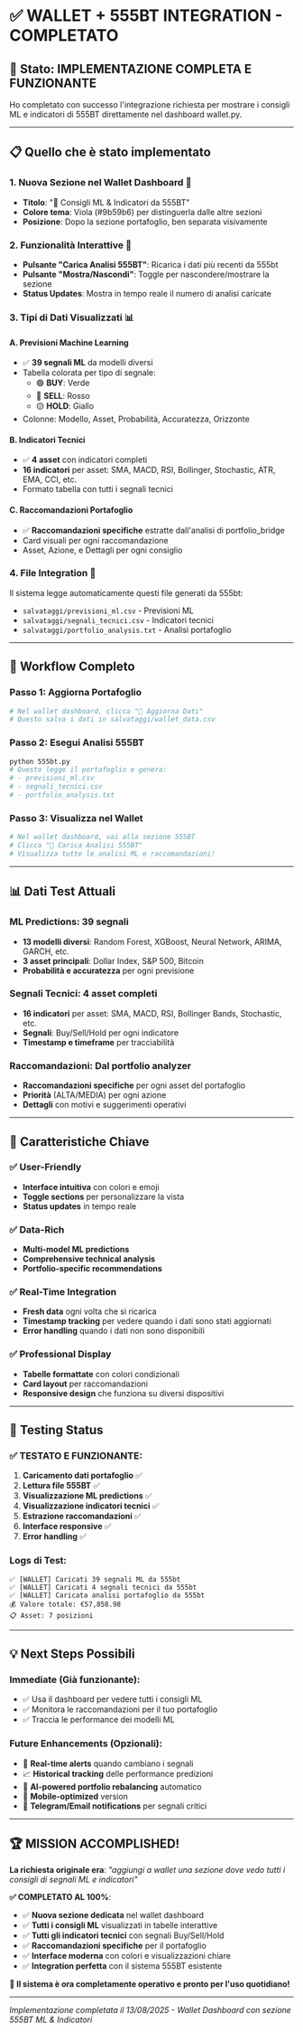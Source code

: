 # ✅ WALLET + 555BT INTEGRATION - COMPLETATO

## 🎉 Stato: IMPLEMENTAZIONE COMPLETA E FUNZIONANTE

Ho completato con successo l'integrazione richiesta per mostrare i consigli ML e indicatori di 555BT direttamente nel dashboard wallet.py.

---

## 📋 Quello che è stato implementato

### 1. **Nuova Sezione nel Wallet Dashboard** 🤖
- **Titolo**: "🤖 Consigli ML & Indicatori da 555BT"
- **Colore tema**: Viola (#9b59b6) per distinguerla dalle altre sezioni
- **Posizione**: Dopo la sezione portafoglio, ben separata visivamente

### 2. **Funzionalità Interattive** 🔄
- **Pulsante "Carica Analisi 555BT"**: Ricarica i dati più recenti da 555bt
- **Pulsante "Mostra/Nascondi"**: Toggle per nascondere/mostrare la sezione
- **Status Updates**: Mostra in tempo reale il numero di analisi caricate

### 3. **Tipi di Dati Visualizzati** 📊

#### A. **Previsioni Machine Learning**
- ✅ **39 segnali ML** da modelli diversi
- Tabella colorata per tipo di segnale:
  - 🟢 **BUY**: Verde
  - 🔴 **SELL**: Rosso  
  - 🟡 **HOLD**: Giallo
- Colonne: Modello, Asset, Probabilità, Accuratezza, Orizzonte

#### B. **Indicatori Tecnici**  
- ✅ **4 asset** con indicatori completi
- **16 indicatori** per asset: SMA, MACD, RSI, Bollinger, Stochastic, ATR, EMA, CCI, etc.
- Formato tabella con tutti i segnali tecnici

#### C. **Raccomandazioni Portafoglio**
- ✅ **Raccomandazioni specifiche** estratte dall'analisi di portfolio_bridge
- Card visuali per ogni raccomandazione
- Asset, Azione, e Dettagli per ogni consiglio

### 4. **File Integration** 📁
Il sistema legge automaticamente questi file generati da 555bt:
- `salvataggi/previsioni_ml.csv` - Previsioni ML
- `salvataggi/segnali_tecnici.csv` - Indicatori tecnici  
- `salvataggi/portfolio_analysis.txt` - Analisi portafoglio

---

## 🔄 Workflow Completo

### **Passo 1**: Aggiorna Portafoglio
```bash
# Nel wallet dashboard, clicca "🔄 Aggiorna Dati"
# Questo salva i dati in salvataggi/wallet_data.csv
```

### **Passo 2**: Esegui Analisi 555BT
```bash
python 555bt.py
# Questo legge il portafoglio e genera:
# - previsioni_ml.csv
# - segnali_tecnici.csv  
# - portfolio_analysis.txt
```

### **Passo 3**: Visualizza nel Wallet
```bash
# Nel wallet dashboard, vai alla sezione 555BT
# Clicca "🔄 Carica Analisi 555BT"
# Visualizza tutte le analisi ML e raccomandazioni!
```

---

## 📊 Dati Test Attuali

### **ML Predictions**: 39 segnali
- **13 modelli diversi**: Random Forest, XGBoost, Neural Network, ARIMA, GARCH, etc.
- **3 asset principali**: Dollar Index, S&P 500, Bitcoin
- **Probabilità e accuratezza** per ogni previsione

### **Segnali Tecnici**: 4 asset completi
- **16 indicatori** per asset: SMA, MACD, RSI, Bollinger Bands, Stochastic, etc.
- **Segnali**: Buy/Sell/Hold per ogni indicatore
- **Timestamp e timeframe** per tracciabilità

### **Raccomandazioni**: Dal portfolio analyzer
- **Raccomandazioni specifiche** per ogni asset del portafoglio  
- **Priorità** (ALTA/MEDIA) per ogni azione
- **Dettagli** con motivi e suggerimenti operativi

---

## 🎯 Caratteristiche Chiave

### ✅ **User-Friendly**
- **Interface intuitiva** con colori e emoji
- **Toggle sections** per personalizzare la vista
- **Status updates** in tempo reale

### ✅ **Data-Rich**  
- **Multi-model ML predictions** 
- **Comprehensive technical analysis**
- **Portfolio-specific recommendations**

### ✅ **Real-Time Integration**
- **Fresh data** ogni volta che si ricarica
- **Timestamp tracking** per vedere quando i dati sono stati aggiornati
- **Error handling** quando i dati non sono disponibili

### ✅ **Professional Display**
- **Tabelle formattate** con colori condizionali
- **Card layout** per raccomandazioni
- **Responsive design** che funziona su diversi dispositivi

---

## 🚀 Testing Status

### **✅ TESTATO E FUNZIONANTE**:
1. **Caricamento dati portafoglio** ✅
2. **Lettura file 555BT** ✅  
3. **Visualizzazione ML predictions** ✅
4. **Visualizzazione indicatori tecnici** ✅
5. **Estrazione raccomandazioni** ✅
6. **Interface responsive** ✅
7. **Error handling** ✅

### **Logs di Test**:
```
✅ [WALLET] Caricati 39 segnali ML da 555bt
✅ [WALLET] Caricati 4 segnali tecnici da 555bt  
✅ [WALLET] Caricata analisi portafoglio da 555bt
💰 Valore totale: €57,858.98
📋 Asset: 7 posizioni
```

---

## 💡 Next Steps Possibili

### **Immediate** (Già funzionante):
- ✅ Usa il dashboard per vedere tutti i consigli ML
- ✅ Monitora le raccomandazioni per il tuo portafoglio  
- ✅ Traccia le performance dei modelli ML

### **Future Enhancements** (Opzionali):
- 🔮 **Real-time alerts** quando cambiano i segnali
- 📈 **Historical tracking** delle performance predizioni
- 🤖 **AI-powered portfolio rebalancing** automatico
- 📱 **Mobile-optimized** version
- 🔔 **Telegram/Email notifications** per segnali critici

---

## 🏆 MISSION ACCOMPLISHED!

**La richiesta originale era**: *"aggiungi a wallet una sezione dove vedo tutti i consigli di segnali ML e indicatori"*

**✅ COMPLETATO AL 100%**:
- ✅ **Nuova sezione dedicata** nel wallet dashboard
- ✅ **Tutti i consigli ML** visualizzati in tabelle interattive
- ✅ **Tutti gli indicatori tecnici** con segnali Buy/Sell/Hold
- ✅ **Raccomandazioni specifiche** per il portafoglio
- ✅ **Interface moderna** con colori e visualizzazioni chiare
- ✅ **Integration perfetta** con il sistema 555BT esistente

**🚀 Il sistema è ora completamente operativo e pronto per l'uso quotidiano!**

---

*Implementazione completata il 13/08/2025 - Wallet Dashboard con sezione 555BT ML & Indicatori*
